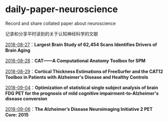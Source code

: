 # daily-paper-neuroscience
Record and share collated paper about neuroscience

记录和分享平时读到的关于认知神经科学的文献

[2018-08-27](https://github.com/Galory/daily-paper-neuroscience/blob/master/2018/08/27.md)：**Largest Brain Study of 62,454 Scans Identifies Drivers of Brain Aging**

[2018-08-28](https://github.com/Galory/daily-paper-neuroscience/blob/master/2018/08/28.md)：**CAT——A Computational Anatomy Toolbox for SPM**

[2018-08-29](https://github.com/Galory/daily-paper-neuroscience/blob/master/2018/08/29.md)：**Cortical Thickness Estimations of FreeSurfer and the CAT12 Toolbox in Patients with Alzheimer's Disease and Healthy Controls**

[2018-09-04](https://github.com/Galory/daily-paper-neuroscience/blob/master/2018/09/04.md)：**Optimization of statistical single subject analysis of brain FDG PET for the prognosis of mild cognitive impairment-to-Alzheimer's disease conversion**

[2018-09-06](https://github.com/Galory/daily-paper-neuroscience/blob/master/2018/09/06.md)：**The Alzheimer’s Disease Neuroimaging Initiative 2 PET Core: 2015**
